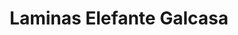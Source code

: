 ---
title: "Laminas Elefante Galcasa"
url: /mazatenango/laminas-elefante-galcasa/
shop: Baumarkt
---